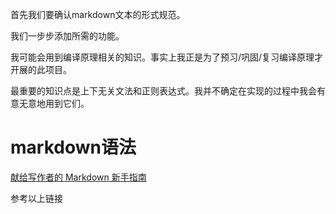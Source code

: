 首先我们要确认markdown文本的形式规范。

我们一步步添加所需的功能。

我可能会用到编译原理相关的知识。事实上我正是为了预习/巩固/复习编译原理才开展的此项目。

最重要的知识点是上下无关文法和正则表达式。我并不确定在实现的过程中我会有意无意地用到它们。

# markdown语法

[献给写作者的 Markdown 新手指南](https://www.jianshu.com/p/q81RER)

参考以上链接